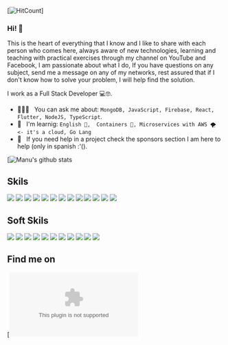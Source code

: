 [![HitCount](https://github.com/ahmed12hesham)]
### Hi! 👋 

This is the heart of everything that I know and I like to share with each person who comes here, always aware of new technologies, learning and teaching with practical exercises through my channel on YouTube and Facebook, I am passionate about what I do, If you have questions on any subject, send me a message on any of my networks, rest assured that if I don't know how to solve your problem, I will help find the solution.

I work as a Full Stack Developer 💻🤓.

- 👨🏽‍💻 &nbsp; You can ask me about: `MongoDB, JavaScript, Firebase, React, Flutter, NodeJS, TypeScript`.
- 📖 &nbsp; I'm learnig: `English 🏴󠁧󠁢󠁥󠁮󠁧󠁿,  Containers 🐳, Microservices with AWS 🌪️ <- it's a cloud, Go Lang`
- 🤝 &nbsp; If you need help in a project check the sponsors section I am here to help (only in spanish :'(). 

[![Manu's github stats](https://github.com/ahmed12hesham)
</br>


## Skils 
[![](https://img.shields.io/badge/TypeScript-007ACC?style=for-the-badge&logo=typescript&logoColor=22272E&labelColor=f0f0f0)](https://www.typescriptlang.org/)
[![](https://img.shields.io/badge/React-5ed4f4?style=for-the-badge&logo=react&logoColor=22272E&labelColor=f0f0f0)](https://reactjs.org/)
[![](https://img.shields.io/badge/TailwindCSS-4BB7D4?style=for-the-badge&logo=tailwindcss&logoColor=22272E&labelColor=f0f0f0)](https://tailwindcss.com/)
[![](https://img.shields.io/badge/BulmaCSS-5DD2B3?style=for-the-badge&logo=bulma&logoColor=22272E&labelColor=f0f0f0)](https://bulma.io/)
[![](https://img.shields.io/badge/NodeJS-306E17?style=for-the-badge&logo=node.js&logoColor=22272E&labelColor=f0f0f0&)](https://nodejs.org/)
![](https://img.shields.io/badge/JavaScript-EFD948?style=for-the-badge&logo=javascript&logoColor=22272E&labelColor=f0f0f0)
[![](https://img.shields.io/badge/Mongodb-53A34E?style=for-the-badge&logo=mongodb&logoColor=22272E&labelColor=f0f0f0)](https://www.mongodb.com/)
[![](https://img.shields.io/badge/Firebase-F5A741?style=for-the-badge&logo=firebase&logoColor=22272E&labelColor=f0f0f0)](https://firebase.google.com/)
[![](https://img.shields.io/badge/NestJS-E0374E?style=for-the-badge&logo=nestjs&logoColor=22272E&labelColor=f0f0f0)](https://nestjs.com/)
[![](https://img.shields.io/badge/SASS-CF6B9E?style=for-the-badge&logo=sass&logoColor=22272E&labelColor=f0f0f0)](https://sass-lang.com/)
[![](https://img.shields.io/badge/flutter-3399ff?style=for-the-badge&logo=flutter&logoColor=22272E&labelColor=f0f0f0)](https://flutter.dev/)
[![](https://img.shields.io/badge/aws-e16133?style=for-the-badge&logo=amazon&logoColor=22272E&labelColor=f0f0f0)](https://aws.amazon.com/)
[![](https://img.shields.io/badge/docker-022D66?style=for-the-badge&logo=docker&logoColor=22272E&labelColor=f0f0f0)](https://aws.amazon.com/)

## Soft Skils 
![](https://img.shields.io/badge/Decision%20making-2D333B?style=for-the-badge)
![](https://img.shields.io/badge/Problem%20solving-2D333B?style=for-the-badge)
![](https://img.shields.io/badge/Teamwork-2D333B?style=for-the-badge)
![](https://img.shields.io/badge/Communication%20skills-2D333B?style=for-the-badge)
![](https://img.shields.io/badge/commitment-2D333B?style=for-the-badge)
![](https://img.shields.io/badge/leadership-2D333B?style=for-the-badge)
![](https://img.shields.io/badge/stress%20resistance-2D333B?style=for-the-badge)
![](https://img.shields.io/badge/Emotional%20intelligence-2D333B?style=for-the-badge)
![](https://img.shields.io/badge/creativity-2D333B?style=for-the-badge)
![](https://img.shields.io/badge/Time%20management%20and%20organization-2D333B?style=for-the-badge)
![](https://img.shields.io/badge/People%20skills%20and%20management-2D333B?style=for-the-badge)

## Find me on

[![Gmail](ahmed.programmerwebs@gmail.com)
<br/>